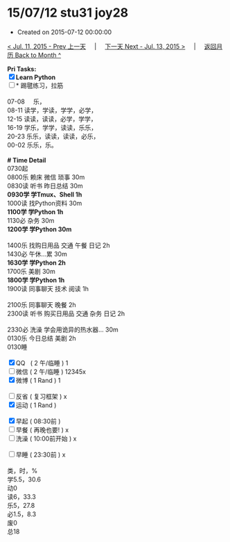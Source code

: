 # 15/07/12 stu31 joy28

- Created on 2015-07-12 00:00:00

[< Jul. 11, 2015 - Prev 上一天](_archived/lifelogs/2015/07/d11.md) &nbsp; &nbsp; | &nbsp; &nbsp; [下一天 Next - Jul. 13, 2015 >](_archived/lifelogs/2015/07/d13.md) &nbsp; &nbsp; |  &nbsp; &nbsp; [返回月历 Back to Month ^](_archived/lifelogs/2015/07/index.md)
<br/><div><b>Pri Tasks:</b></div><div><input checked="true" type="checkbox"/><b>Learn Python</b></div><div><input type="checkbox"/>* 踢毽练习，拉筋</div><div><br/></div><div>07-08     乐，</div><div>08-11 读学，学读，学学，必学，</div><div>12-15 读读，读读，必学，学学，</div><div>16-19 学乐，学学，读读，乐乐，</div><div>20-23 乐乐，读读，读读，必乐，</div><div>00-02 乐乐，乐。</div><div><br/></div><div><b># Time Detail</b></div><div>0730起</div><div>0800乐 赖床 微信 琐事 30m</div><div>0830读 听书 昨日总结 30m</div><div><b>0930学 学Tmux、Shell 1h</b></div><div>1000读 找Python资料 30m</div><div><b>1100学 学Python 1h</b></div><div>1130必 杂务 30m</div><div><b>1200学 学Python 30m</b></div><div><br/></div><div>1400乐 找购日用品 交通 午餐 日记 2h</div><div>1430必 午休…累 30m</div><div><b>1630学 学Python 2h</b></div><div>1700乐 美剧 30m</div><div><b>1800学 学Python 1h</b></div><div>1900读 同事聊天 技术 阅读 1h</div><div><br/></div><div>2100乐 同事聊天 晚餐 2h</div><div>2300读 听书 购买日用品 交通 杂务 日记 2h</div><div><br/></div><div>2330必 洗澡 学会用诡异的热水器… 30m</div><div>0130乐 今日总结 美剧 2h</div><div>0130睡</div><div><br/></div><div><input checked="true" type="checkbox"/>QQ   ( 2 午/临睡 ) 1</div><div><input type="checkbox"/>微信 ( 2 午/临睡 ) 12345x</div><div><input checked="true" type="checkbox"/>微博 ( 1 Rand ) 1</div><div><br/></div><div><input type="checkbox"/>反省 ( 复习框架 ) x</div><div><input checked="true" type="checkbox"/>运动 ( 1 Rand )</div><div><br/></div><div><input checked="true" type="checkbox"/>早起 ( 08:30前 )</div><div><input type="checkbox"/>早餐 ( 再晚也要! ) x</div><div><input type="checkbox"/>洗澡 ( 10:00前开始 ) x</div><div><br/></div><div><input type="checkbox"/>早睡 ( 23:30前 ) x</div><div><br/></div><div>类，时，%</div><div>学5.5，30.6</div><div>动0</div><div>读6，33.3</div><div>乐5，27.8</div><div>必1.5，8.3</div><div>废0</div><div>总18</div>
